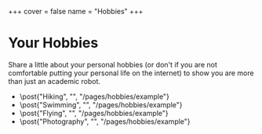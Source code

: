 +++
cover = false
name = "Hobbies"
+++
# Your Hobbies 

Share a little about your personal hobbies (or don't if you
are not comfortable putting your personal life on the 
internet) to show you are more than just an academic robot.

<!-- You can even make a list using the \post{} tool -->
  - \post{"Hiking", "", "/pages/hobbies/example"}
  - \post{"Swimming", "", "/pages/hobbies/example"}
  - \post{"Flying", "", "/pages/hobbies/example"}
  - \post{"Photography", "", "/pages/hobbies/example"}